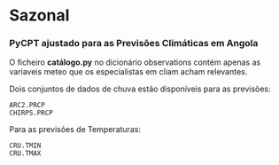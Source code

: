 # Sazonal
### PyCPT ajustado para as Previsões Climáticas em Angola

O ficheiro **catálogo.py** no dicionário observations contém apenas as variaveis meteo que os especialistas em cliam acham relevantes.

Dois conjuntos de dados de chuva estão disponíveis para as previsões:
    
    ARC2.PRCP
    CHIRPS.PRCP

Para as previsões de Temperaturas:

    CRU.TMIN
    CRU.TMAX
    
